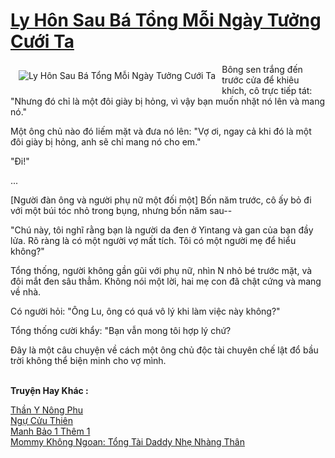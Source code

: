 <a href="https://truyentiki.com/ly-hon-sau-ba-tong-moi-ngay-tuong-cuoi-ta.33555/" title="Ly Hôn Sau Bá Tổng Mỗi Ngày Tưởng Cưới Ta"><h1>Ly Hôn Sau Bá Tổng Mỗi Ngày Tưởng Cưới Ta</h1></a><div style="display:table"><img align="right" style="float: left; padding: 10px;" src="https://truyentiki.com/a/img/str/src/33555.jpg" alt="Ly Hôn Sau Bá Tổng Mỗi Ngày Tưởng Cưới Ta">Bông sen trắng đến trước cửa để khiêu khích, cô trực tiếp tát: "Nhưng đó chỉ là một đôi giày bị hỏng, vì vậy bạn muốn nhặt nó lên và mang nó." <p></p> Một ông chủ nào đó liếm mặt và đưa nó lên: "Vợ ơi, ngay cả khi đó là một đôi giày bị hỏng, anh sẽ chỉ mang nó cho em." <p></p> "Đi!" <p></p> ... <p></p> [Người đàn ông và người phụ nữ một đối một] Bốn năm trước, cô ấy bỏ đi với một búi tóc nhỏ trong bụng, nhưng bốn năm sau-- <p></p> "Chú này, tôi nghĩ rằng bạn là người da đen ở Yintang và gan của bạn đầy lửa. Rõ ràng là có một người vợ mất tích. Tôi có một người mẹ để hiểu không?" <p></p> Tổng thống, người không gần gũi với phụ nữ, nhìn N nhỏ bé trước mặt, và đôi mắt đen sâu thẳm. Không nói một lời, hai mẹ con đã chật cứng và mang về nhà. <p></p> Có người hỏi: "Ông Lu, ông có quá vô lý khi làm việc này không?" <p></p> Tổng thống cười khẩy: "Bạn vẫn mong tôi hợp lý chứ? <p></p> Đây là một câu chuyện về cách một ông chủ độc tài chuyên chế lật đổ bầu trời không thể biện minh cho vợ mình.</div><p><br><b>Truyện Hay Khác :</b></p><a href="https://truyentiki.com/than-y-nong-phu.33554/" alt="Thần Y Nông Phu">Thần Y Nông Phu</a><br/><a href="https://github.com/nownovels/top500/tree/master/truyenhay/33545/" alt="Ngự Cửu Thiên">Ngự Cửu Thiên</a><br/><a href="https://github.com/nownovels/top500/tree/master/truyenhay/33859/" alt="Manh Bảo 1 Thêm 1">Manh Bảo 1 Thêm 1</a><br/><a href="https://github.com/nownovels/top500/tree/master/truyenhay/33637/" alt="Mommy Không Ngoan: Tổng Tài Daddy Nhẹ Nhàng Thân">Mommy Không Ngoan: Tổng Tài Daddy Nhẹ Nhàng Thân</a><br/>